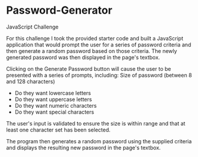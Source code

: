 # Password-Generator
JavaScript Challenge 


For this challenge I took the provided starter code and built a JavaScript application that would prompt the user for a series of password criteria and then generate a random password based on those criteria. The newly generated password was then displayed in the page's textbox.

Clicking on the Generate Password button will cause the user to be presented with a series of prompts, including:
Size of password (between 8 and 128 characters)
* Do they want lowercase letters
* Do they want uppercase letters
* Do they want numeric characters
* Do they want special characters

The user's input is validated to ensure the size is within range and that at least one character set has been selected.

The program then generates a random password using the supplied criteria and displays the resulting new password in the page's textbox.
